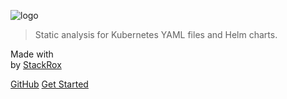 ![logo](https://raw.githubusercontent.com/stackrox/kube-linter/main/images/logo/KubeLinter-horizontal.svg)

> Static analysis for Kubernetes YAML files and Helm charts.

<div> Made with <div class="heart"></div> by <a href = "https://stackrox.com/">StackRox</a></div>

[GitHub](https://github.com/stackrox/kube-linter)
[Get Started](README)